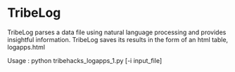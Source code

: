 # TribeLog

TribeLog parses a data file using natural language processing and provides insightful information.
TribeLog saves its results in the form of an html table, logapps.html

Usage :
python tribehacks_logapps_1.py [-i input_file]

